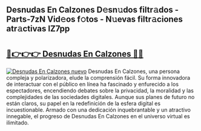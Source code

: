 ## Desnudas En Calzones D𝚎sn𝚞dos filtr𝚊dos - Parts-7zN Vid𝚎os f𝚘tos - N𝚞evas filtr𝚊ciones atr𝚊ctivas lZ7pp

# <h2><a href="http://mb1dkb.tromn.icu/?c=Desnudas+En+Calzones">🔗👉👉👉 Desnudas En Calzones 🔗🔗</a></h2>

[![Desnudas En Calzones nuevo](https://i.imgur.com/pEAQMta.gif)](http://mb1dkb.tromn.icu/?c=Desnudas+En+Calzones)
Desnudas En Calzones, una persona compleja y polarizadora, elude la comprensión fácil. Su forma innovadora de interactuar con el público en línea ha fascinado y enfurecido a los espectadores, encendiendo debates sobre la privacidad, la moralidad y las complejidades de las sociedades digitales. Aunque sus planes de futuro no están claros, su papel en la redefinición de la esfera digital es incuestionable. Armado con una dedicación inquebrantable y un atractivo innegable, el progreso de Desnudas En Calzones en el universo virtual es ilimitado.

